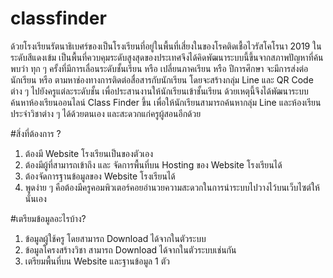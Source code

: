 # classfinder
ด้วยโรงเรียนรัตนาธิเบศร์ของเป็นโรงเรียนที่อยู่ในพื้นที่เสี่ยงในของโรคติดเชื้อไวรัสโคโรนา 2019 ในระดับสีแดงเข้ม เป็นพื้นที่ควบคุมระดับสูงสุดของประเทศจึงได้คิดพัฒนาระบบนี้ขึ้นจากสภาพปัญหาที่ค้นพบว่า ทุก ๆ ครั้งที่มีการเลื่อนระดับชั้นเรียน หรือ เปลี่ยนภาคเรียน หรือ ปีการศึกษา จะมีการส่งต่อนักเรียน หรือ ตามหาช่องทางการติดต่อสื่อสารกับนักเรียน โดยจะสร้างกลุ่ม Line และ QR Code ต่าง ๆ ไปยังครูแต่ละระดับชั้น เพื่อประสานงานให้นักเรียนเข้าชั้นเรียน ด้วยเหตุนี้จึงได้พัฒนาระบบค้นหาห้องเรียนออนไลน์ Class Finder ขึ้น เพื่อให้นักเรียนสามารถค้นหากลุ่ม Line และห้องเรียนประจำวิชาต่าง ๆ ได้ด้วยตนเอง และสะดวกแก่ครูผู้สอนอีกด้วย

#สิ่งที่ต้องการ ?
1. ต้องมี Website โรงเรียนเป็นของตัวเอง
2. ต้องมีผู้ที่สามารถเข้าถึง และ จัดการพื้นที่บน Hosting ของ Website โรงเรียนได้
3. ต้องจัดการฐานข้อมูลของ Website โรงเรียนได้
4. พูดง่าย ๆ คือต้องมีครูคอมพิวเตอร์คอยอำนวยความสะดวกในการนำระบบไปวางไว้บนเว็บไซต์ให้นั่นเอง

#เตรียมข้อมูลอะไรบ้าง?
1. ข้อมูลผู้ใช้ครู โดยสามารถ Download ได้จากในตัวระบบ
2. ข้อมูลโครงสร้างวิชา สามารถ Download ได้จากในตัวระบบเช่นกัน
3. เตรียมพื้นที่บน Website และฐานข้อมูล 1 ตัว

